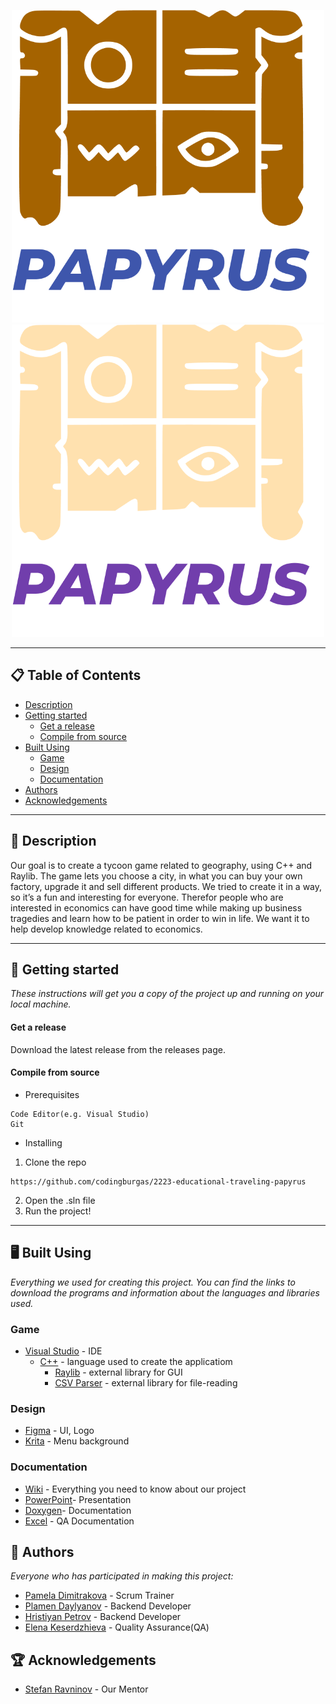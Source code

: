 <p align="center">
  <img height="500" width="500" src="papyrus/papyrus/Images/logoLight.png#gh-light-mode-only" alt="Logo"/>
  <img height="500" width="500" src="papyrus/papyrus/Images/logoDark.png#gh-dark-mode-only" alt="Logo"/>
</p>

<hr>

## 📋 Table of Contents
- [Description](#description)
- [Getting started](#gettingStarted)
  - [Get a release](#release)
  - [Compile from source](#compile)
- [Built Using](#builtUsing)
  - [Game](#game)
  - [Design](#design)
  - [Documentation](#doc)
- [Authors](#authors)
- [Acknowledgements](#acknowledgements)

<hr>

## 🔎 Description <a name="description"></a>
Our goal is to create a tycoon game related to geography, using C++ and Raylib. The game lets you choose a city, in what you can buy your own factory, upgrade it and sell different products.
We tried to create it in a way, so it’s a fun and interesting for everyone. Therefor people who are interested in economics can have good time while making up business tragedies and learn how to be patient in order to win in life. We want it to help develop knowledge related to economics.


<hr>

## 🚀 Getting started<a name="gettingStarted"></a>
*These instructions will get you a copy of the project up and running on your local machine.*

#### Get a release <a name="release"></a>
Download the latest release from the releases page.

#### Compile from source <a name="compile"></a>
- Prerequisites
```
Code Editor(e.g. Visual Studio)
Git
```
- Installing
1. Clone the repo
```
https://github.com/codingburgas/2223-educational-traveling-papyrus
```
2. Open the .sln file
3. Run the project!

<hr>

## 🖥️ Built Using <a name="builtUsing"></a>
*Everything we used for creating this project. You can find the links to download the programs and information about the languages and libraries used.*

### Game <a name="game"></a>
- [Visual Studio](https://visualstudio.microsoft.com) - IDE
  - [C++](https://isocpp.org/) - language used to create the applicatiom
    - [Raylib](https://www.raylib.com/index.html) - external library for GUI
    - [CSV Parser](https://github.com/ben-strasser/fast-cpp-csv-parser) - external library for file-reading
  

### Design <a name="design"></a>
- [Figma](https://www.figma.com/downloads/) - UI, Logo
- [Krita](https://krita.org/en/) - Menu background 

### Documentation <a name="doc"></a>
- [Wiki](https://github.com/codingburgas/2223-educational-traveling-papyrus/wiki) - Everything you need to know about our project
- [PowerPoint](https://codingburgas-my.sharepoint.com/:p:/g/personal/erkeserdzhieva20_codingburgas_bg/EZQtI1m3wrVApD58A3dNAHcBpcQn_gcgqrv716-ZB5JBqA?e=dEchJk)- Presentation
- [Doxygen](https://ppdimitrakova20.github.io/papyrus.github.io/)- Documentation
- [Excel](https://codingburgas-my.sharepoint.com/:x:/g/personal/erkeserdzhieva20_codingburgas_bg/ETpY3dB4kERBvYvZI3gDYyIBuMhNsy8trfG6yB4xm6jMfw?e=ouRChn) - QA Documentation

## 📖 Authors <a name="authors"></a>
*Everyone who has participated in making this project:*

- [Pamela Dimitrakova](https://github.com/PPDimitrakova20) - Scrum Trainer
- [Plamen Daylyanov](https://github.com/PRDaylyanov20) - Backend Developer
- [Hristiyan Petrov](https://github.com/HMPetrov20) - Backend Developer
- [Elena Keserdzhieva](https://github.com/ERKeserdzhieva20) - Quality Assurance(QA)

## 🏆 Acknowledgements <a name="acknowledgements"></a>
- [Stefan Ravninov](https://github.com/SORavninov19) - Our Mentor
